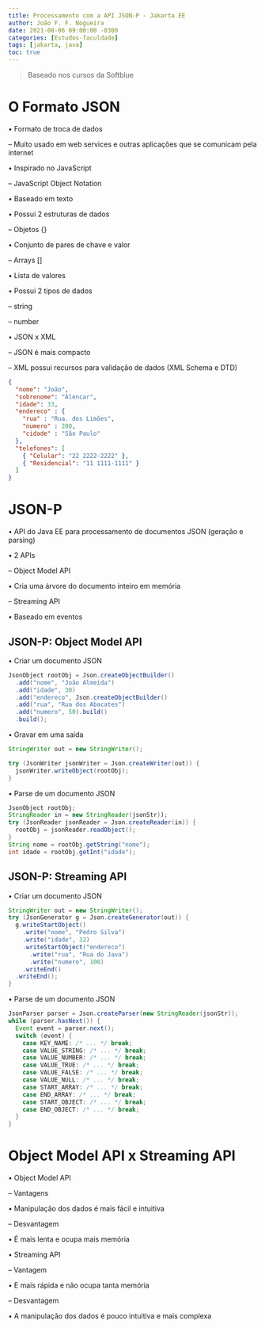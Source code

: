 ```yaml
---
title: Processamento com a API JSON-P - Jakarta EE
author: João F. F. Nogueira
date: 2021-08-06 09:00:00 -0300
categories: [Estudos-faculdade]
tags: [jakarta, java]
toc: true
---
```


> Baseado nos cursos da Softblue

# O Formato JSON

• Formato de troca de dados

– Muito usado em web services e outras aplicações que se comunicam pela internet

• Inspirado no JavaScript

– JavaScript Object Notation

• Baseado em texto

• Possui 2 estruturas de dados

– Objetos {}

• Conjunto de pares de chave e valor

– Arrays []

• Lista de valores

• Possui 2 tipos de dados

– string

– number

• JSON x XML

– JSON é mais compacto

– XML possui recursos para validação de dados (XML Schema e DTD)

```json
{
  "nome": "João",
  "sobrenome": "Alencar",
  "idade": 33,
  "endereco" : {
    "rua" : "Rua. dos Limões",
    "numero" : 200,
    "cidade" : "São Paulo"
  },
  "telefones": [
    { "Celular": "22 2222-2222" },
    { "Residencial": "11 1111-1111" }
  ]
}
```

# JSON-P

• API do Java EE para processamento de documentos JSON (geração e parsing)

• 2 APIs

– Object Model API

• Cria uma árvore do documento inteiro em memória

– Streaming API

• Baseado em eventos

## JSON-P: Object Model API

• Criar um documento JSON

```java
JsonObject rootObj = Json.createObjectBuilder()
  .add("nome", "João Almeida")
  .add("idade", 30)
  .add("endereco", Json.createObjectBuilder()
  .add("rua", "Rua dos Abacates")
  .add("numero", 50).build()
  .build();
```

• Gravar em uma saída

```java
StringWriter out = new StringWriter();

try (JsonWriter jsonWriter = Json.createWriter(out)) {
  jsonWriter.writeObject(rootObj);
}
```

• Parse de um documento JSON

```java
JsonObject rootObj;
StringReader in = new StringReader(jsonStr));
try (JsonReader jsonReader = Json.createReader(in)) {
  rootObj = jsonReader.readObject();
}
String nome = rootObj.getString("nome");
int idade = rootObj.getInt("idade");
```

## JSON-P: Streaming API

• Criar um documento JSON

```java
StringWriter out = new StringWriter();
try (JsonGenerator g = Json.createGenerator(out)) {
  g.writeStartObject()
    .write("nome", "Pedro Silva")
    .write("idade", 32)
    .writeStartObject("endereco")
      .write("rua", "Rua do Java")
      .write("numero", 100)
    .writeEnd()
  .writeEnd();
}
```

• Parse de um documento JSON

```java
JsonParser parser = Json.createParser(new StringReader(jsonStr));
while (parser.hasNext()) {
  Event event = parser.next();
  switch (event) {
    case KEY_NAME: /* ... */ break;
    case VALUE_STRING: /* ... */ break;
    case VALUE_NUMBER: /* ... */ break;
    case VALUE_TRUE: /* ... */ break;
    case VALUE_FALSE: /* ... */ break;
    case VALUE_NULL: /* ... */ break;
    case START_ARRAY: /* ... */ break;
    case END_ARRAY: /* ... */ break;
    case START_OBJECT: /* ... */ break;
    case END_OBJECT: /* ... */ break;
  }
}
```

# Object Model API x Streaming API

• Object Model API

– Vantagens

  • Manipulação dos dados é mais fácil e intuitiva

– Desvantagem

  • É mais lenta e ocupa mais memória

• Streaming API

– Vantagem

  • E mais rápida e não ocupa tanta memória

– Desvantagem

  • A manipulação dos dados é pouco intuitiva e mais complexa
  